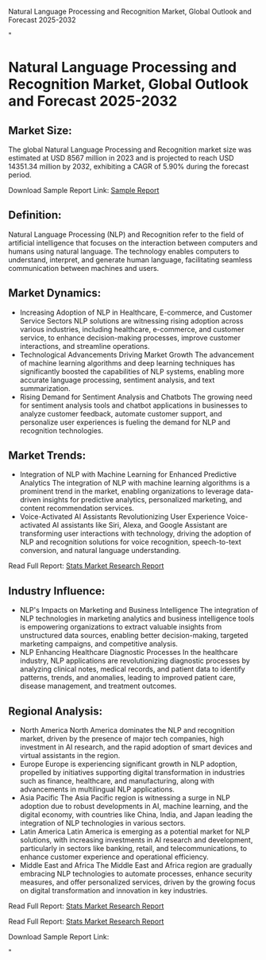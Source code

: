 Natural Language Processing and Recognition Market, Global Outlook and Forecast 2025-2032 

"<h1>Natural Language Processing and Recognition Market, Global Outlook and Forecast 2025-2032</h1>

<h2>Market Size:</h2>
<p>The global Natural Language Processing and Recognition market size was estimated at USD 8567 million in 2023 and is projected to reach USD 14351.34 million by 2032, exhibiting a CAGR of 5.90% during the forecast period.</p>
<p>Download Sample Report Link: <a href=''>Sample Report</a></p> 

<h2>Definition:</h2>
<p>Natural Language Processing (NLP) and Recognition refer to the field of artificial intelligence that focuses on the interaction between computers and humans using natural language. The technology enables computers to understand, interpret, and generate human language, facilitating seamless communication between machines and users.</p>

<h2>Market Dynamics:</h2>
<ul>
<li>Increasing Adoption of NLP in Healthcare, E-commerce, and Customer Service Sectors
NLP solutions are witnessing rising adoption across various industries, including healthcare, e-commerce, and customer service, to enhance decision-making processes, improve customer interactions, and streamline operations.</li>

<li>Technological Advancements Driving Market Growth
The advancement of machine learning algorithms and deep learning techniques has significantly boosted the capabilities of NLP systems, enabling more accurate language processing, sentiment analysis, and text summarization.</li>

<li>Rising Demand for Sentiment Analysis and Chatbots
The growing need for sentiment analysis tools and chatbot applications in businesses to analyze customer feedback, automate customer support, and personalize user experiences is fueling the demand for NLP and recognition technologies.</li>
</ul>

<h2>Market Trends:</h2>
<ul>
<li>Integration of NLP with Machine Learning for Enhanced Predictive Analytics
The integration of NLP with machine learning algorithms is a prominent trend in the market, enabling organizations to leverage data-driven insights for predictive analytics, personalized marketing, and content recommendation services.</li>

<li>Voice-Activated AI Assistants Revolutionizing User Experience
Voice-activated AI assistants like Siri, Alexa, and Google Assistant are transforming user interactions with technology, driving the adoption of NLP and recognition solutions for voice recognition, speech-to-text conversion, and natural language understanding.</li>
</ul>
<p>Read Full Report: <a href='https://www.statsmarketresearch.com/global-natural-language-processing-recognition-forecast-2025-2032-972-8028136'>Stats Market Research Report</a></p>

<h2>Industry Influence:</h2>
<ul>
<li>NLP's Impacts on Marketing and Business Intelligence
The integration of NLP technologies in marketing analytics and business intelligence tools is empowering organizations to extract valuable insights from unstructured data sources, enabling better decision-making, targeted marketing campaigns, and competitive analysis.</li>

<li>NLP Enhancing Healthcare Diagnostic Processes
In the healthcare industry, NLP applications are revolutionizing diagnostic processes by analyzing clinical notes, medical records, and patient data to identify patterns, trends, and anomalies, leading to improved patient care, disease management, and treatment outcomes.</li>
</ul>

<h2>Regional Analysis:</h2>
<ul>
<li>North America
North America dominates the NLP and recognition market, driven by the presence of major tech companies, high investment in AI research, and the rapid adoption of smart devices and virtual assistants in the region.</li>

<li>Europe
Europe is experiencing significant growth in NLP adoption, propelled by initiatives supporting digital transformation in industries such as finance, healthcare, and manufacturing, along with advancements in multilingual NLP applications.</li> 

<li>Asia Pacific
The Asia Pacific region is witnessing a surge in NLP adoption due to robust developments in AI, machine learning, and the digital economy, with countries like China, India, and Japan leading the integration of NLP technologies in various sectors.</li>

<li>Latin America
Latin America is emerging as a potential market for NLP solutions, with increasing investments in AI research and development, particularly in sectors like banking, retail, and telecommunications, to enhance customer experience and operational efficiency.</li>

<li>Middle East and Africa
The Middle East and Africa region are gradually embracing NLP technologies to automate processes, enhance security measures, and offer personalized services, driven by the growing focus on digital transformation and innovation in key industries.</li>
</ul>
<p>Read Full Report: <a href='https://www.statsmarketresearch.com/global-natural-language-processing-recognition-forecast-2025-2032-972-8028136'>Stats Market Research Report</a></p>

<p>Read Full Report: <a href='https://www.statsmarketresearch.com/global-natural-language-processing-recognition-forecast-2025-2032-972-8028136'>Stats Market Research Report</a></p>
<p>Download Sample Report Link: <a href=''></a></p>"

